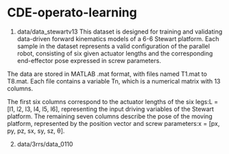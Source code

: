 # CDE-operato-learning

1. data/data_stewartv13
  This dataset is designed for training and validating data-driven forward kinematics models of a 6-6 Stewart platform.
  Each sample in the dataset represents a valid configuration of the parallel robot, consisting of six given actuator lengths and the corresponding end-effector pose expressed in screw parameters.

  The data are stored in MATLAB .mat format, with files named T1.mat to T8.mat.
  Each file contains a variable Tn, which is a numerical matrix with 13 columns.

  The first six columns correspond to the actuator lengths of the six legs:L = [l1, l2, l3, l4, l5, l6], representing the input driving variables of the Stewart platform.
  The remaining seven columns describe the pose of the moving platform, represented by the position vector and screw parameters:x = [px, py, pz, sx, sy, sz, θ].

2. data/3rrs/data_0110
